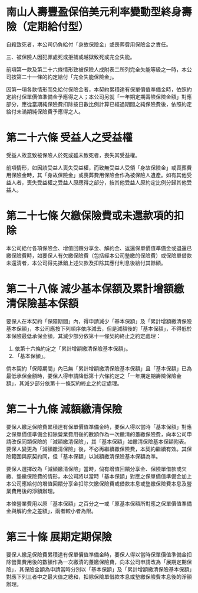 # 南山人壽豐盈保倍美元利率變動型終身壽險（定期給付型）

自殺致死者，本公司仍負給付「身故保險金」或喪葬費用保險金之責任。

三、被保險人因犯罪處死或拒捕或越獄致死或完全失能。

前項第一款及第二十六條情形致被保險人成附表二所列完全失能等級之一時，本公司按第二十一條的約定給付「完全失能保險金」。

因第一項各款情形而免給付保險金者，本契約累積達有保單價值準備金時，依照約定給付保單價值準備金予應得之人；本公司另就「一年期定期壽險保險金額」對應部分，應從當期純保險費扣除按日數比例計算已經過期間之純保險費後，依照約定給付未滿期純保險費予應得之人。

# 第二十六條 受益人之受益權

受益人故意致被保險人於死或雖未致死者，喪失其受益權。

前項情形，如因該受益人喪失受益權，而致無受益人受領「身故保險金」或喪葬費用保險金時，其「身故保險金」或喪葬費用保險金作為被保險人遺產。如有其他受益人者，喪失受益權之受益人原應得之部分，按其他受益人原約定比例分歸其他受益人。

# 第二十七條 欠繳保險費或未還款項的扣除

本公司給付各項保險金、增值回饋分享金、解約金、返還保單價值準備金或退還已繳保險費時，如要保人有欠繳保險費（包括經本公司墊繳的保險費）或保險單借款未還清者，本公司得先抵銷上述欠款及扣除其應付利息後給付其餘額。

# 第二十八條 減少基本保額及累計增額繳清保險基本保額

要保人在本契約「保障期間」內，得申請減少「基本保額」及「累計增額繳清保險基本保額」，本公司應按下列順序依序減去，但是減額後的「基本保額」，不得低於本保險最低承保金額，其減少部分依第十一條契約終止之約定處理：

1. 依第十六條約定之「累計增額繳清保險基本保額」。
2. 「基本保額」。

倘本契約「保障期間」內已無「累計增額繳清保險基本保額」且「基本保額」已為最低承保金額時，要保人得申請降低第十六條約定之「一年期定期壽險保險金額」，其減少部分依第十一條契約終止之約定處理。

# 第二十九條 減額繳清保險

要保人繳足保險費累積達有保單價值準備金時，要保人得以當時「基本保額」對應之保單價值準備金扣除營業費用後的數額作為一次繳清的躉繳保險費，向本公司申請改保同類保險的「減額繳清保險」，其「基本保額」如繳清保險基本保額附表。要保人變更為「減額繳清保險」後，不必再繼續繳保險費，本契約繼續有效。其保險範圍與原契約同，但「基本保額」以減額繳清保險基本保額為準。

要保人選擇改為「減額繳清保險」當時，倘有增值回饋分享金、保險單借款或欠繳、墊繳保險費的情形，本公司將以當時「基本保額」對應之保單價值準備金加上本公司應給付的增值回饋分享金扣除欠繳保險費或借款本息或墊繳保險費本息及營業費用後的淨額辦理。

本條營業費用以原「基本保額」之百分之一或「原基本保額所對應之保單價值準備金與解約金之差額」，兩者較小者為限。

# 第三十條 展期定期保險

要保人繳足保險費累積達有保單價值準備金時，要保人得以當時保單價值準備金扣除營業費用後的數額作為一次繳清的躉繳保險費，向本公司申請改為「展期定期保險」，其保險金額為申請當時分別以「基本保額」及「累計增額繳清保險基本保額」對應下列三者中之最大值之總和，扣除保險單借款本息或墊繳保險費本息後的淨額辦理。